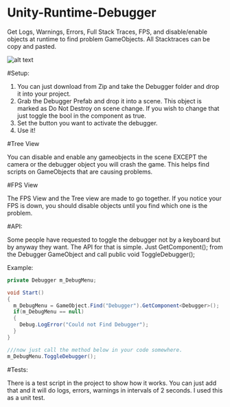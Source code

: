 # Unity-Runtime-Debugger
Get Logs, Warnings, Errors, Full Stack Traces, FPS, and disable/enable objects at runtime to find problem GameObjects. All Stacktraces can be copy and pasted. 


![alt text](http://i.imgur.com/feRyDn1.png "In Editor Image")


#Setup: 

1. You can just download from Zip and take the Debugger folder and drop it into your project. 
2. Grab the Debugger Prefab and drop it into a scene. This object is marked as Do Not Destroy on scene change. If you wish to change that just toggle the bool in the component as true. 
3. Set the button you want to activate the debugger. 
4. Use it! 

#Tree View

You can disable and enable any gameobjects in the scene EXCEPT the camera or the debugger object you will crash the game. This helps find scripts on GameObjects that are causing problems. 

#FPS View

The FPS View and the Tree view are made to go together. If you notice your FPS is down, you should disable objects until you find which one is the problem. 

#API: 

Some people have requested to toggle the debugger not by a keyboard but by anyway they want. The API for that is simple. Just GetComponent<Debugger>(); from the Debugger GameObject and call public void ToggleDebugger(); 

Example:
```csharp
private Debugger m_DebugMenu;

void Start()
{
  m_DebugMenu = GameObject.Find("Debugger").GetComponent<Debugger>();
  if(m_DebugMenu == null)
  {
    Debug.LogError("Could not Find Debugger");
  }
}

///now just call the method below in your code somewhere.
m_DebugMenu.ToggleDebugger();

```


#Tests: 

There is a test script in the project to show how it works. You can just add that and it will do logs, errors, warnings in intervals of 2 seconds. I used this as a unit test. 
